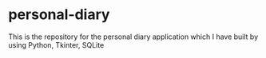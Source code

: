 # personal-diary
This is the repository for the personal diary application which I have built by using Python, Tkinter, SQLite

